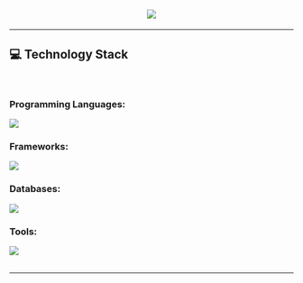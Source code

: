 <h1 align="center">
  <a href="https://git.io/typing-svg">
   <img src="https://readme-typing-svg.herokuapp.com/?font=Righteouus&size=35&center=true&vCenter=true&width=500&height=70&duration=4000&lines=Hello!+I'm+Magdalena!👋;Glad+you're+here!😊;Check+out+my+work.👩‍💻&color=36BC4E" />
  </a>
</h1>

<!--
**magdalenahuget/magdalenahuget** is a ✨ _special_ ✨ repository because its `README.md` (this file) appears on your GitHub profile.

Here are some ideas to get you started:

- 🔭 I’m currently working on ...
- 🌱 I’m currently learning ...
- 👯 I’m looking to collaborate on ...
- 🤔 I’m looking for help with ...
- 💬 Ask me about ...
- 📫 How to reach me: ...
- 😄 Pronouns: ...
- ⚡ Fun fact: ...
-->

<hr/>
 
<h2>💻 Technology Stack </h2>
<br/>
<div>
    <h3>Programming Languages:</h3>
    <img src="https://skillicons.dev/icons?i=java,javascript,html,css" />
    <h3>Frameworks:</h3>
    <img src="https://skillicons.dev/icons?i=spring,react,bootstrap,mui,maven,express,nodejs,reactrouter,jwt,npm" />
    <h3>Databases:</h3>
    <img src="https://skillicons.dev/icons?i=postgresql,mongodb,mysql,sqlite" /><br>
    <h3>Tools:</h3>
    <img src="https://skillicons.dev/icons?i=git,github,docker,postman,figma,swagger,trello,jira,canva" /><br>
</div>

<br/>
<hr/>
